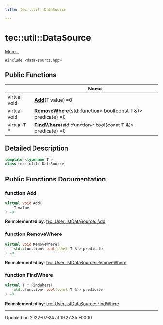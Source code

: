 ```yaml
---
title: tec::util::DataSource

---
```


# tec::util::DataSource



 [More...](#detailed-description)


`#include <data-source.hpp>`

## Public Functions

|                | Name           |
| -------------- | -------------- |
| virtual void | **[Add](/engine/Classes/classtec_1_1util_1_1_data_source/#function-add)**(T value) =0 |
| virtual void | **[RemoveWhere](/engine/Classes/classtec_1_1util_1_1_data_source/#function-removewhere)**(std::function< bool(const T &)> predicate) =0 |
| virtual T * | **[FindWhere](/engine/Classes/classtec_1_1util_1_1_data_source/#function-findwhere)**(std::function< bool(const T &)> predicate) =0 |

## Detailed Description

```cpp
template <typename T >
class tec::util::DataSource;
```

## Public Functions Documentation

### function Add

```cpp
virtual void Add(
    T value
) =0
```


**Reimplemented by**: [tec::UserListDataSource::Add](/engine/Classes/classtec_1_1_user_list_data_source/#function-add)


### function RemoveWhere

```cpp
virtual void RemoveWhere(
    std::function< bool(const T &)> predicate
) =0
```


**Reimplemented by**: [tec::UserListDataSource::RemoveWhere](/engine/Classes/classtec_1_1_user_list_data_source/#function-removewhere)


### function FindWhere

```cpp
virtual T * FindWhere(
    std::function< bool(const T &)> predicate
) =0
```


**Reimplemented by**: [tec::UserListDataSource::FindWhere](/engine/Classes/classtec_1_1_user_list_data_source/#function-findwhere)


-------------------------------

Updated on 2022-07-24 at 19:27:35 +0000